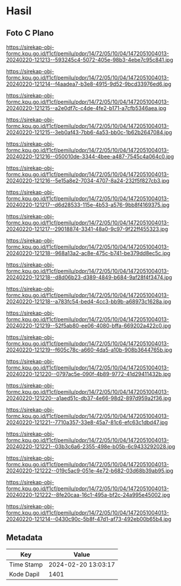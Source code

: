 # Hasil

## Foto C Plano

https://sirekap-obj-formc.kpu.go.id/f1cf/pemilu/pdpr/14/72/05/10/04/1472051004013-20240220-121213--593245c4-5072-405e-98b3-4ebe7c95c841.jpg

https://sirekap-obj-formc.kpu.go.id/f1cf/pemilu/pdpr/14/72/05/10/04/1472051004013-20240220-121214--f4aadea7-b3e8-4915-9d52-9bcd33976ed6.jpg

https://sirekap-obj-formc.kpu.go.id/f1cf/pemilu/pdpr/14/72/05/10/04/1472051004013-20240220-121215--a2e0df7c-c4de-4fe2-b171-a7cfb5346aea.jpg

https://sirekap-obj-formc.kpu.go.id/f1cf/pemilu/pdpr/14/72/05/10/04/1472051004013-20240220-121215--3eb0af43-7bb6-4a53-bb0c-1b62b2647084.jpg

https://sirekap-obj-formc.kpu.go.id/f1cf/pemilu/pdpr/14/72/05/10/04/1472051004013-20240220-121216--050010de-3344-4bee-a487-7545c4a064c0.jpg

https://sirekap-obj-formc.kpu.go.id/f1cf/pemilu/pdpr/14/72/05/10/04/1472051004013-20240220-121216--5e15a8e2-7034-4707-8a24-232f5f827cb3.jpg

https://sirekap-obj-formc.kpu.go.id/f1cf/pemilu/pdpr/14/72/05/10/04/1472051004013-20240220-121217--d6d28533-115e-4b53-a576-9bb8f4169375.jpg

https://sirekap-obj-formc.kpu.go.id/f1cf/pemilu/pdpr/14/72/05/10/04/1472051004013-20240220-121217--29018874-3341-48a0-9c97-9f22ff455323.jpg

https://sirekap-obj-formc.kpu.go.id/f1cf/pemilu/pdpr/14/72/05/10/04/1472051004013-20240220-121218--968a13a2-ac8e-475c-b741-be379dd8ec5c.jpg

https://sirekap-obj-formc.kpu.go.id/f1cf/pemilu/pdpr/14/72/05/10/04/1472051004013-20240220-121218--d8d06b23-d389-4849-b684-9af28f4f3474.jpg

https://sirekap-obj-formc.kpu.go.id/f1cf/pemilu/pdpr/14/72/05/10/04/1472051004013-20240220-121218--a783fc54-bed4-4cc3-bb9b-a68973c1628a.jpg

https://sirekap-obj-formc.kpu.go.id/f1cf/pemilu/pdpr/14/72/05/10/04/1472051004013-20240220-121219--52f5ab80-ee06-4080-bffa-669202a422c0.jpg

https://sirekap-obj-formc.kpu.go.id/f1cf/pemilu/pdpr/14/72/05/10/04/1472051004013-20240220-121219--f605c78c-a660-4da5-a10b-908b3644765b.jpg

https://sirekap-obj-formc.kpu.go.id/f1cf/pemilu/pdpr/14/72/05/10/04/1472051004013-20240220-121220--0797ac5e-090f-4b89-9772-41d29411432b.jpg

https://sirekap-obj-formc.kpu.go.id/f1cf/pemilu/pdpr/14/72/05/10/04/1472051004013-20240220-121220--a1aed51c-db37-4e66-98d2-897d959a2f36.jpg

https://sirekap-obj-formc.kpu.go.id/f1cf/pemilu/pdpr/14/72/05/10/04/1472051004013-20240220-121221--7710a357-33e8-45a7-81c6-efc63c1dbd47.jpg

https://sirekap-obj-formc.kpu.go.id/f1cf/pemilu/pdpr/14/72/05/10/04/1472051004013-20240220-121221--03b3c6a6-2355-498e-b05b-6c9433292028.jpg

https://sirekap-obj-formc.kpu.go.id/f1cf/pemilu/pdpr/14/72/05/10/04/1472051004013-20240220-121222--019c5ac9-051e-4e72-b682-03d68b39ab95.jpg

https://sirekap-obj-formc.kpu.go.id/f1cf/pemilu/pdpr/14/72/05/10/04/1472051004013-20240220-121222--8fe20caa-16c1-495a-bf2c-24a995e45002.jpg

https://sirekap-obj-formc.kpu.go.id/f1cf/pemilu/pdpr/14/72/05/10/04/1472051004013-20240220-121214--0430c90c-5b8f-47d1-af73-492eb00b65b4.jpg


## Metadata

| Key        | Value               |
| ---------- | ------------------- |
| Time Stamp | 2024-02-20 13:03:17 |
| Kode Dapil | 1401                |



